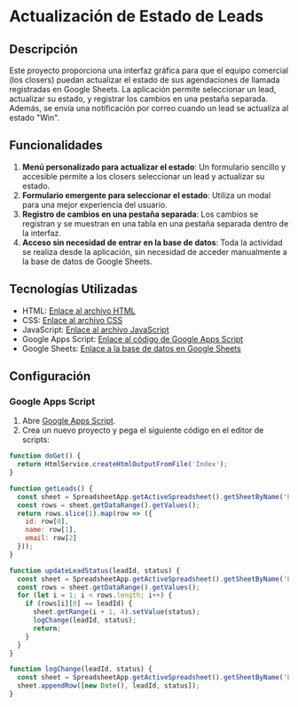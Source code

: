 # Actualización de Estado de Leads

## Descripción

Este proyecto proporciona una interfaz gráfica para que el equipo comercial (los closers) puedan actualizar el estado de sus agendaciones de llamada registradas en Google Sheets. La aplicación permite seleccionar un lead, actualizar su estado, y registrar los cambios en una pestaña separada. Además, se envía una notificación por correo cuando un lead se actualiza al estado "Win".

## Funcionalidades

1. **Menú personalizado para actualizar el estado**: Un formulario sencillo y accesible permite a los closers seleccionar un lead y actualizar su estado.
2. **Formulario emergente para seleccionar el estado**: Utiliza un modal para una mejor experiencia del usuario.
3. **Registro de cambios en una pestaña separada**: Los cambios se registran y se muestran en una tabla en una pestaña separada dentro de la interfaz.
4. **Acceso sin necesidad de entrar en la base de datos**: Toda la actividad se realiza desde la aplicación, sin necesidad de acceder manualmente a la base de datos de Google Sheets.

## Tecnologías Utilizadas

- HTML: [Enlace al archivo HTML](#)
- CSS: [Enlace al archivo CSS](#)
- JavaScript: [Enlace al archivo JavaScript](#)
- Google Apps Script: [Enlace al código de Google Apps Script](#)
- Google Sheets: [Enlace a la base de datos en Google Sheets](#)

## Configuración

### Google Apps Script

1. Abre [Google Apps Script](https://script.google.com/).
2. Crea un nuevo proyecto y pega el siguiente código en el editor de scripts:

```javascript
function doGet() {
  return HtmlService.createHtmlOutputFromFile('Index');
}

function getLeads() {
  const sheet = SpreadsheetApp.getActiveSpreadsheet().getSheetByName('Leads');
  const rows = sheet.getDataRange().getValues();
  return rows.slice(1).map(row => ({
    id: row[0],
    name: row[1],
    email: row[2]
  }));
}

function updateLeadStatus(leadId, status) {
  const sheet = SpreadsheetApp.getActiveSpreadsheet().getSheetByName('Leads');
  const rows = sheet.getDataRange().getValues();
  for (let i = 1; i < rows.length; i++) {
    if (rows[i][0] == leadId) {
      sheet.getRange(i + 1, 4).setValue(status);
      logChange(leadId, status);
      return;
    }
  }
}

function logChange(leadId, status) {
  const sheet = SpreadsheetApp.getActiveSpreadsheet().getSheetByName('Log');
  sheet.appendRow([new Date(), leadId, status]);
}
